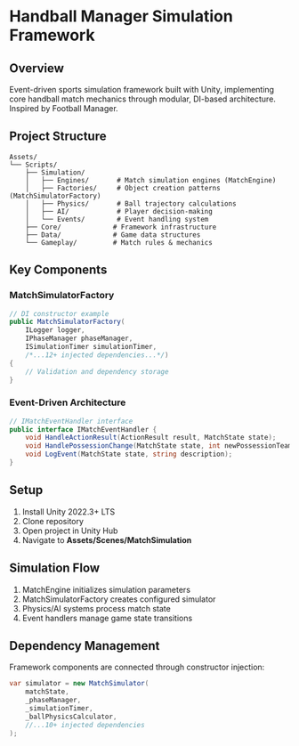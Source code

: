 # Handball Manager Simulation Framework

## Overview
Event-driven sports simulation framework built with Unity, implementing core handball match mechanics through modular, DI-based architecture. Inspired by Football Manager.

## Project Structure
```
Assets/
└── Scripts/
    ├── Simulation/
    │   ├── Engines/       # Match simulation engines (MatchEngine)
    │   ├── Factories/     # Object creation patterns (MatchSimulatorFactory)
    │   ├── Physics/       # Ball trajectory calculations
    │   ├── AI/            # Player decision-making
    │   └── Events/        # Event handling system
    ├── Core/             # Framework infrastructure
    ├── Data/             # Game data structures
    └── Gameplay/         # Match rules & mechanics
```

## Key Components

### MatchSimulatorFactory
```csharp
// DI constructor example
public MatchSimulatorFactory(
    ILogger logger,
    IPhaseManager phaseManager,
    ISimulationTimer simulationTimer,
    /*...12+ injected dependencies...*/)
{
    // Validation and dependency storage
}
```

### Event-Driven Architecture
```csharp
// IMatchEventHandler interface
public interface IMatchEventHandler {
    void HandleActionResult(ActionResult result, MatchState state);
    void HandlePossessionChange(MatchState state, int newPossessionTeamId);
    void LogEvent(MatchState state, string description);
}
```

## Setup
1. Install Unity 2022.3+ LTS
2. Clone repository
3. Open project in Unity Hub
4. Navigate to **Assets/Scenes/MatchSimulation**

## Simulation Flow
1. MatchEngine initializes simulation parameters
2. MatchSimulatorFactory creates configured simulator
3. Physics/AI systems process match state
4. Event handlers manage game state transitions

[//]: # (Add sequence diagram placeholder)

## Dependency Management
Framework components are connected through constructor injection:
```csharp
var simulator = new MatchSimulator(
    matchState,
    _phaseManager,
    _simulationTimer,
    _ballPhysicsCalculator,
    //...10+ injected dependencies
);
```
